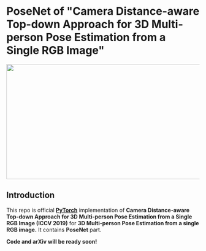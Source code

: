 # PoseNet of "Camera Distance-aware Top-down Approach for 3D Multi-person Pose Estimation from a Single RGB Image"

<p align="center">
<img src="https://cv.snu.ac.kr/research/3DMPPE/figs/qualitative_intro.PNG" width="800" height="300">
</p>

## Introduction

This repo is official **[PyTorch](https://pytorch.org)** implementation of **Camera Distance-aware Top-down Approach for 3D Multi-person Pose Estimation from a Single RGB Image (ICCV 2019)** for **3D Multi-person Pose Estimation from a single RGB image.** It contains **PoseNet** part.

**Code and arXiv will be ready soon!**

